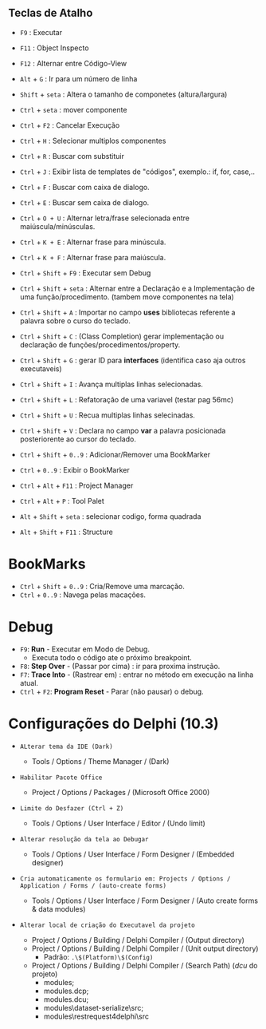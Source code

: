 
## Teclas de Atalho

- `F9`  : Executar
- `F11` : Object Inspecto 
- `F12` : Alternar entre Código-View

- `Alt` + `G` : Ir para um número de linha    

- `Shift` + `seta` : Altera o tamanho de componetes (altura/largura) 

- `Ctrl` + `seta` : mover componente
- `Ctrl` + `F2`   : Cancelar Execução
- `Ctrl` + `H`    : Selecionar multiplos componentes
- `Ctrl` + `R`    : Buscar com substituir
- `Ctrl` + `J`    : Exibir lista de templates de "códigos", exemplo.: if, for, case,..
- `Ctrl` + `F`    : Buscar com caixa de dialogo.
- `Ctrl` + `E`    : Buscar sem caixa de dialogo.
- `Ctrl` + `O + U`  : Alternar letra/frase selecionada entre maiúscula/minúsculas.
- `Ctrl` + `K + E`  : Alternar frase para minúscula.
- `Ctrl` + `K + F`  : Alternar frase para maiúscula.

- `Ctrl` + `Shift` + `F9`   : Executar sem Debug
- `Ctrl` + `Shift` + `seta` : Alternar entre a Declaração e a Implementação de uma função/procedimento. (tambem move componentes na tela)
- `Ctrl` + `Shift` + `A`    : Importar no campo __uses__ bibliotecas referente a palavra sobre o curso do teclado.
- `Ctrl` + `Shift` + `C`    : (Class Completion) gerar implementação ou declaração de funções/procedimentos/property.
- `Ctrl` + `Shift` + `G`    : gerar ID para __interfaces__ (identifica caso aja outros executaveis)
- `Ctrl` + `Shift` + `I`    : Avança multiplas linhas selecionadas.
- `Ctrl` + `Shift` + `L`    : Refatoração de uma variavel (testar pag 56mc)
- `Ctrl` + `Shift` + `U`    : Recua multiplas linhas selecinadas.
- `Ctrl` + `Shift` + `V`    : Declara no campo __var__ a palavra posicionada posteriorente ao cursor do teclado.
- `Ctrl` + `Shift` + `0..9` : Adicionar/Remover uma BookMarker
- `Ctrl` +           `0..9` : Exibir o BookMarker 
- `Ctrl` + `Alt` + `F11`  : Project Manager 
- `Ctrl` + `Alt` + `P`    : Tool Palet

- `Alt` + `Shift` + `seta` : selecionar codigo, forma quadrada
- `Alt` + `Shift` + `F11`  : Structure

# BookMarks
- `Ctrl` + `Shift` + `0..9` : Cria/Remove uma marcação.
- `Ctrl` + `0..9` : Navega pelas macações.

# Debug
- `F9`: **Run** - Executar em Modo de Debug.
  - Executa todo o código ate o próximo breakpoint.
- `F8`: **Step Over** - (Passar por cima) : ir para proxima instrução.
- `F7`: **Trace Into** - (Rastrear em) : entrar no método em execução na linha atual.
- `Ctrl` + `F2`: **Program Reset** - Parar (não pausar) o debug.

# Configurações do Delphi (10.3)
- `ALterar tema da IDE (Dark)`
  - Tools / Options / Theme Manager / (Dark)

- `Habilitar Pacote Office`
  - Project / Options / Packages / (Microsoft Office 2000)

- `Limite do Desfazer (Ctrl + Z)`
  - Tools / Options / User Interface / Editor / (Undo limit)

- `Alterar resolução da tela ao Debugar` 
  - Tools / Options / User Interface / Form Designer / (Embedded designer)

- `Cria automaticamente os formulario em: Projects / Options / Application / Forms / (auto-create forms)`
  - Tools / Options / User Interface / Form Designer / (Auto create forms & data modules)

- `Alterar local de criação do Executavel da projeto`
  - Project / Options / Building / Delphi Compiler / (Output directory)
  - Project / Options / Building / Delphi Compiler / (Unit output directory)
    - Padrão:  `.\$(Platform)\$(Config)`
  - Project / Options / Building / Delphi Compiler / (Search Path) (*dcu* do projeto)
    - modules;
    - modules\.dcp;
    - modules\.dcu;
    - modules\dataset-serialize\src;
    - modules\restrequest4delphi\src


